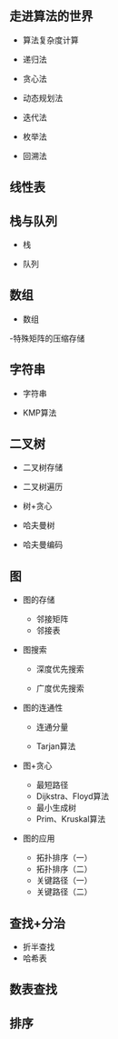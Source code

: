 ## 走进算法的世界

- 算法复杂度计算

- 递归法

- 贪心法

- 动态规划法

- 迭代法

- 枚举法

- 回溯法

## 线性表

## 栈与队列

- 栈

- 队列

## 数组
 
- 数组

-特殊矩阵的压缩存储

## 字符串

- 字符串

- KMP算法

## 二叉树 

- 二叉树存储

- 二叉树遍历

- 树+贪心 
 
 - 哈夫曼树

 - 哈夫曼编码

## 图

- 图的存储

  - 邻接矩阵
  - 邻接表

- 图搜索

  - 深度优先搜索
  
  - 广度优先搜索
  
- 图的连通性

  - 连通分量
  
  - Tarjan算法

- 图+贪心
 
  - 最短路径
  - Dijkstra、Floyd算法
  - 最小生成树
  - Prim、Kruskal算法

- 图的应用 
  
  - 拓扑排序（一）
  - 拓扑排序（二）
  - 关键路径（一）
  - 关键路径（二）

## 查找+分治 

- 折半查找
- 哈希表

## 数表查找 


## 排序



